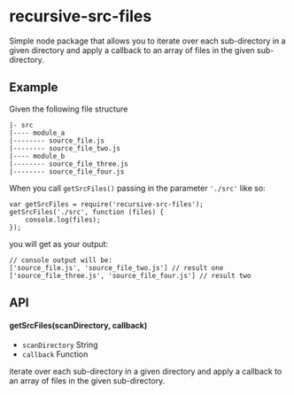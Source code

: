 # recursive-src-files

Simple node package that allows you to iterate over each sub-directory
in a given directory and apply a callback to an array of files in the
given sub-directory.

## Example

Given the following file structure

```
|- src
|---- module_a
|-------- source_file.js
|-------- source_file_two.js
|---- module_b
|-------- source_file_three.js
|-------- source_file_four.js
```

When you call `getSrcFiles()` passing in the parameter `'./src'` like so:

```
var getSrcFiles = require('recursive-src-files');
getSrcFiles('./src', function (files) {
    console.log(files);
});
```

you will get as your output:

```
// console output will be:
['source_file.js', 'source_file_two.js'] // result one
['source_file_three.js', 'source_file_four.js'] // result two
```

## API

#### getSrcFiles(scanDirectory, callback)

* `scanDirectory` String
* `callback` Function

iterate over each sub-directory in a given directory and apply a 
callback to an array of files in the given sub-directory.